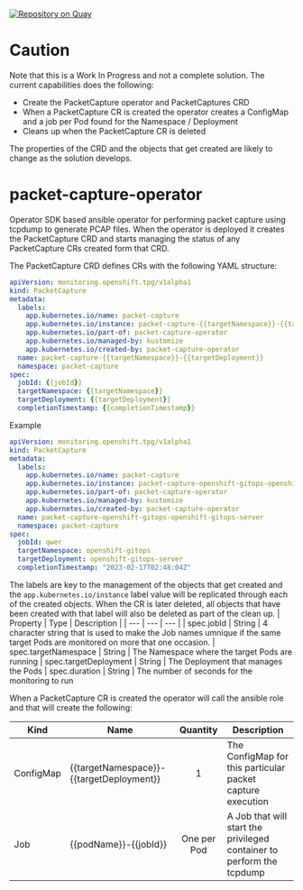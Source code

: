[![Repository on Quay](https://quay.io/repository/rimitche/packet-capture-operator/status "Repository on Quay")](https://quay.io/repository/rimitche/packet-capture-operator)

# Caution
Note that this is a Work In Progress and not a complete solution.  The current capabilities does the following:
- Create the PacketCapture operator and PacketCaptures CRD
- When a PacketCapture CR is created the operator creates a ConfigMap and a job per Pod found for the Namespace / Deployment
- Cleans up when the PacketCapture CR is deleted

The properties of the CRD and the objects that get created are likely to change as the solution develops.

# packet-capture-operator
Operator SDK based ansible operator for performing packet capture using tcpdump to generate PCAP files.  When the operator is deployed it creates the PacketCapture CRD and starts managing the status of any PacketCapture CRs created form that CRD.  

The PacketCapture CRD defines CRs with the following YAML structure:
```yaml
apiVersion: monitoring.openshift.tpg/v1alpha1
kind: PacketCapture
metadata:
  labels:
    app.kubernetes.io/name: packet-capture
    app.kubernetes.io/instance: packet-capture-{{targetNamespace}}-{{targetDeployment}}
    app.kubernetes.io/part-of: packet-capture-operator
    app.kubernetes.io/managed-by: kustomize
    app.kubernetes.io/created-by: packet-capture-operator
  name: packet-capture-{{targetNamespace}}-{{targetDeployment}}
  namespace: packet-capture
spec:
  jobId: {{jobId}}
  targetNamespace: {{targetNamespace}}
  targetDeployment: {{targetDeployment}}
  completionTimestamp: {{completionTimestamp}}
```
Example
```yaml
apiVersion: monitoring.openshift.tpg/v1alpha1
kind: PacketCapture
metadata:
  labels:
    app.kubernetes.io/name: packet-capture
    app.kubernetes.io/instance: packet-capture-openshift-gitops-openshift-gitops-server
    app.kubernetes.io/part-of: packet-capture-operator
    app.kubernetes.io/managed-by: kustomize
    app.kubernetes.io/created-by: packet-capture-operator
  name: packet-capture-openshift-gitops-openshift-gitops-server
  namespace: packet-capture
spec:
  jobId: qwer
  targetNamespace: openshift-gitops
  targetDeployment: openshift-gitops-server
  completionTimestamp: "2023-02-17T02:48:04Z"
```

The labels are key to the management of the objects that get created and the `app.kubernetes.io/instance` label value will be replicated through each of the created objects.  When the CR is later deleted, all objects that have been created with that label will also be deleted as part of the clean up.
| Property | Type | Description |
| --- | --- | --- |
| spec.jobId | String | 4 character string that is used to make the Job names umnique if the same target Pods are monitored on more that one occasion.
| spec.targetNamespace | String | The Namespace where the target Pods are running
| spec.targetDeployment | String | The Deployment that manages the Pods
| spec.duration | String | The number of seconds for the monitoring to run

When a PacketCapture CR is created the operator will call the ansible role and that will create the following:

| Kind | Name | Quantity | Description |
| --- | --- | :---: | --- |
| ConfigMap | {{targetNamespace}}-{{targetDeployment}} | 1 | The ConfigMap for this particular packet capture execution
| Job | {{podName}}-{{jobId}} | One per Pod | A Job that will start the privileged container to perform the tcpdump
